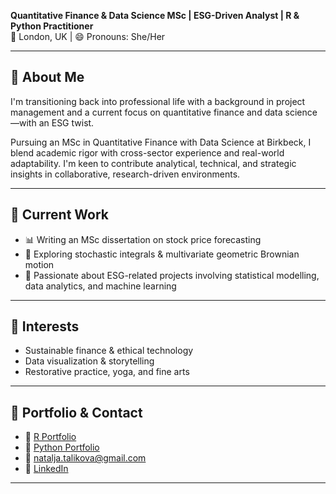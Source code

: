 **Quantitative Finance & Data Science MSc | ESG-Driven Analyst | R & Python Practitioner**  
📍 London, UK | 😄 Pronouns: She/Her  

---

## 👋 About Me

I'm transitioning back into professional life with a background in project management and a current focus on quantitative finance and data science—with an ESG twist.  

Pursuing an MSc in Quantitative Finance with Data Science at Birkbeck, I blend academic rigor with cross-sector experience and real-world adaptability. I'm keen to contribute analytical, technical, and strategic insights in collaborative, research-driven environments.

---

## 🔬 Current Work

- 📊 Writing an MSc dissertation on stock price forecasting  
- 🧮 Exploring stochastic integrals & multivariate geometric Brownian motion  
- 🌱 Passionate about ESG-related projects involving statistical modelling, data analytics, and machine learning  

---

## 🎯 Interests

- Sustainable finance & ethical technology  
- Data visualization & storytelling  
- Restorative practice, yoga, and fine arts  

---

## 🔗 Portfolio & Contact

- 📁 [R Portfolio](https://github.com/NataljaTalikova/Statistical-Learning-with-R)  
- 📂 [Python Portfolio](https://github.com/NataljaTalikova/ExponentialPro)  
- 📧 natalja.talikova@gmail.com  
- 🔗 [LinkedIn](https://www.linkedin.com/in/natalia-talikova/)  

---

